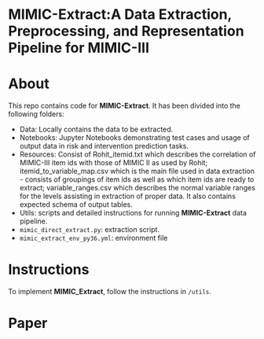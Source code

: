 # **MIMIC-Extract**:A Data Extraction, Preprocessing, and Representation Pipeline for MIMIC-III

# About
This repo contains code for **MIMIC-Extract**. It has been divided into the following folders:
* Data: Locally contains the data to be extracted.
* Notebooks: Jupyter Notebooks demonstrating test cases and usage of output data in risk and intervention prediction tasks.
* Resources: Consist of Rohit_itemid.txt which describes the correlation of MIMIC-III item ids with those of MIMIC II as used by Rohit; itemid_to_variable_map.csv which is the main file used in data extraction - consists of groupings of item ids as well as which item ids are ready to extract; variable_ranges.csv which describes the normal variable ranges for the levels assisting in extraction of proper data. It also contains expected schema of output tables.
* Utils: scripts and detailed instructions for running **MIMIC-Extract** data pipeline.
* `mimic_direct_extract.py`: extraction script. 
* `mimic_extract_env_py36.yml`: environment file
# Instructions
To implement **MIMIC_Extract**, follow the instructions in `/utils`.
# Paper

